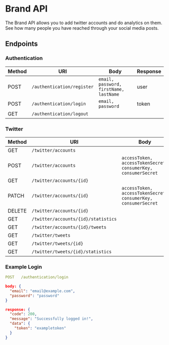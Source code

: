 # Brand API

The Brand API allows you to add twitter accounts and do analytics on them. 
See how many people you have reached through your social media posts.

## Endpoints

### Authentication
| Method | URI | Body | Response |
| ------ | --- | ---- | -------- |
| POST | `/authentication/register` | `email, password, firstName, lastName` | user |   
| POST | `/authentication/login` | `email, password` | token |
| GET | `/authentication/logout` |

### Twitter
| Method | URI | Body | Response |
| ------ | --- | ---- | -------- |
| GET | `/twitter/accounts` | | accounts |
| POST | `/twitter/accounts` | `accessToken, accessTokenSecret, consumerKey, consumerSecret` | account |
| GET | `/twitter/accounts/{id}` | | account |
| PATCH | `/twitter/accounts/{id}` | `accessToken, accessTokenSecret, consumerKey, consumerSecret` | account |
| DELETE | `/twitter/accounts/{id}` |
| GET | `/twitter/accounts/{id}/statistics` | | statistics |
| GET | `/twitter/accounts/{id}/tweets` | | tweets |
| GET | `/twitter/tweets` | | tweets |
| GET | `/twitter/tweets/{id}` | | tweet |
| GET | `/twitter/tweets/{id}/statistics` | | statistics |

### Example Login
```yml
POST   /authentication/login
```
```json
body: {
  "email": "email@example.com",
  "password": "password"
}
```
```json
response: {
  "code": 200,
  "message": "Successfully logged in!",
  "data": {
    "token": "exampletoken"
  }
}
```
